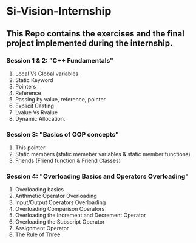 # Si-Vision-Internship
## This Repo contains the exercises and the final project implemented during the internship.
### Session 1 & 2: "C++ Fundamentals"
1. Local Vs Global variables
2. Static Keyword
3. Pointers
4. Reference
5. Passing by value, reference, pointer
6. Explicit Casting
7. Lvalue Vs Rvalue
8. Dynamic Allocation.
### Session 3: "Basics of OOP concepts"
1. This pointer
2. Static members (static memeber variables & static member functions)
3. Friends (Friend function & Friend Classes)
### Session 4: "Overloading Basics and Operators Overloading"
1. Overloading basics
2. Arithmetic Operator Overloading
3. Input/Output Operators Overloading
4. Overloading Comparison Operators
5. Overloading the Increment and Decrement Operator
6. Overloading the Subscript Operator
7. Assignment Operator
8. The Rule of Three



